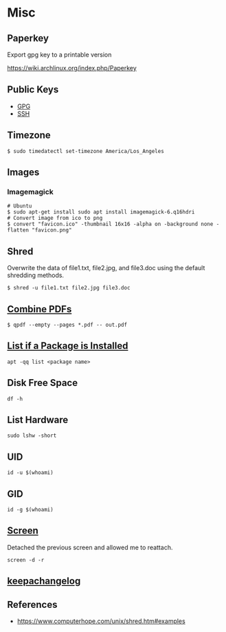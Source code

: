 # Misc

## Paperkey

Export gpg key to a printable version

https://wiki.archlinux.org/index.php/Paperkey

## Public Keys

* [GPG](https://github.com/nicholaswilde.gpg)
* [SSH](https://github.com/nicholaswilde.keys)

## Timezone

```shell
$ sudo timedatectl set-timezone America/Los_Angeles
```

## Images

### Imagemagick

```shell
# Ubuntu
$ sudo apt-get install sudo apt install imagemagick-6.q16hdri
# Convert image from ico to png
$ convert "favicon.ico" -thumbnail 16x16 -alpha on -background none -flatten "favicon.png"
```

## Shred

Overwrite the data of file1.txt, file2.jpg, and file3.doc using the default shredding methods.

```shell
$ shred -u file1.txt file2.jpg file3.doc
```

## [Combine PDFs](https://stackoverflow.com/a/53754681/1061279)

```shell
$ qpdf --empty --pages *.pdf -- out.pdf
```

## [List if a Package is Installed][1]

```shell
apt -qq list <package name>
```

## Disk Free Space

```shell
df -h
```

## List Hardware

```shell
sudo lshw -short
```

## UID

```shell
id -u $(whoami)
```

## GID

```shell
id -g $(whoami)
```

## [Screen][2]

Detached the previous screen and allowed me to reattach.

```shell
screen -d -r
```

## [keepachangelog](https://keepachangelog.com/en/1.0.0/)

## References

* https://www.computerhope.com/unix/shred.htm#examples

[1]: https://askubuntu.com/a/823630/344358
[2]: https://askubuntu.com/a/855919
